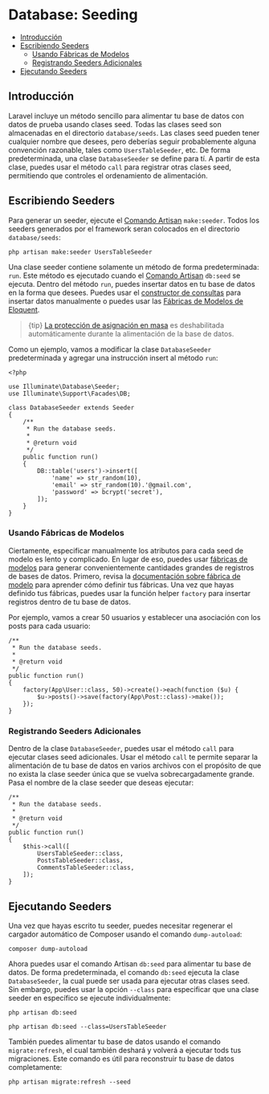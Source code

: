 # Database: Seeding

- [Introducción](#introduction)
- [Escribiendo Seeders](#writing-seeders)
    - [Usando Fábricas de Modelos](#using-model-factories)
    - [Registrando Seeders Adicionales](#calling-additional-seeders)
- [Ejecutando Seeders](#running-seeders)

<a name="introduction"></a>
## Introducción

Laravel incluye un método sencillo para alimentar tu base de datos con datos de prueba usando clases seed. Todas las clases seed son almacenadas en el directorio `database/seeds`. Las clases seed pueden tener cualquier nombre que desees, pero deberías seguir probablemente alguna convención razonable, tales como `UsersTableSeeder`, etc. De forma predeterminada, una clase `DatabaseSeeder` se define para tí. A partir de esta clase, puedes usar el método `call` para registrar otras clases seed, permitiendo que controles el ordenamiento de alimentación.

<a name="writing-seeders"></a>
## Escribiendo Seeders

Para generar un seeder, ejecute el [Comando Artisan](/docs/{{version}}/artisan) `make:seeder`. Todos los seeders generados por el framework seran colocados en el directorio `database/seeds`:

    php artisan make:seeder UsersTableSeeder

Una clase seeder contiene solamente un método de forma predeterminada: `run`. Este método es ejecutado cuando el [Comando Artisan](/docs/{{version}}/artisan) `db:seed` se ejecuta. Dentro del método `run`, puedes insertar datos en tu base de datos en la forma que desees. Puedes usar el [constructor de consultas](/docs/{{version}}/queries) para insertar datos manualmente o puedes usar las [Fábricas de Modelos de Eloquent](/docs/{{version}}/database-testing#writing-factories).

> {tip} [La protección de asignación en masa](/docs/{{version}}/eloquent#mass-assignment) es deshabilitada automáticamente durante la alimentación de la base de datos.

Como un ejemplo, vamos a modificar la clase `DatabaseSeeder` predeterminada y agregar una instrucción insert al método `run`:

    <?php

    use Illuminate\Database\Seeder;
    use Illuminate\Support\Facades\DB;

    class DatabaseSeeder extends Seeder
    {
        /**
         * Run the database seeds.
         *
         * @return void
         */
        public function run()
        {
            DB::table('users')->insert([
                'name' => str_random(10),
                'email' => str_random(10).'@gmail.com',
                'password' => bcrypt('secret'),
            ]);
        }
    }

<a name="using-model-factories"></a>
### Usando Fábricas de Modelos

Ciertamente, especificar manualmente los atributos para cada seed de modelo es lento y complicado. En lugar de eso, puedes usar [fábricas de modelos](/docs/{{version}}/database-testing#writing-factories) para generar convenientemente cantidades grandes de registros de bases de datos. Primero, revisa la [documentación sobre fábrica de modelo](/docs/{{version}}/database-testing#writing-factories) para aprender cómo definir tus fábricas. Una vez que hayas definido tus fábricas, puedes usar la función helper `factory` para insertar registros dentro de tu base de datos.

Por ejemplo, vamos a crear 50 usuarios y establecer una asociación con los posts para cada usuario:

    /**
     * Run the database seeds.
     *
     * @return void
     */
    public function run()
    {
        factory(App\User::class, 50)->create()->each(function ($u) {
            $u->posts()->save(factory(App\Post::class)->make());
        });
    }

<a name="calling-additional-seeders"></a>
### Registrando Seeders Adicionales

Dentro de la clase `DatabaseSeeder`, puedes usar el método `call` para ejecutar clases seed adicionales. Usar el método `call` te permite separar la alimentación de tu base de datos en varios archivos con el propósito de que no exista la clase seeder única que  se vuelva sobrecargadamente grande. Pasa el nombre de la clase seeder que deseas ejecutar:

    /**
     * Run the database seeds.
     *
     * @return void
     */
    public function run()
    {
        $this->call([
            UsersTableSeeder::class,
            PostsTableSeeder::class,
            CommentsTableSeeder::class,
        ]);
    }

<a name="running-seeders"></a>
## Ejecutando Seeders

Una vez que hayas escrito tu seeder, puedes necesitar regenerar el cargador automático de Composer usando el comando `dump-autoload`:

    composer dump-autoload

Ahora puedes usar el comando Artisan `db:seed` para alimentar tu base de datos. De forma predeterminada, el comando `db:seed` ejecuta la clase `DatabaseSeeder`, la cual puede ser usada para ejecutar otras clases seed. Sin embargo, puedes usar la opción `--class` para especificar que una clase seeder en específico se ejecute individualmente:

    php artisan db:seed

    php artisan db:seed --class=UsersTableSeeder

También puedes alimentar tu base de datos usando el comando `migrate:refresh`, el cual también deshará y volverá a ejecutar tods tus migraciones. Este comando es útil para reconstruir tu base de datos completamente:

    php artisan migrate:refresh --seed
